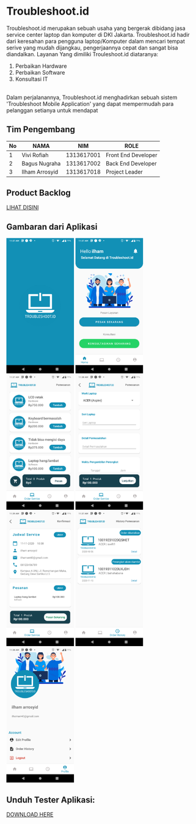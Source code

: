 # Troubleshoot.id
Troubleshoot.id merupakan sebuah usaha yang bergerak dibidang jasa service center laptop dan komputer di DKI Jakarta. Troubleshoot.id hadir dari keresahan para pengguna laptop/Komputer dalam mencari tempat serive yang mudah dijangkau, pengerjaannya cepat dan sangat bisa diandalkan. Layanan Yang dimiliki Trouleshoot.id diataranya:
1. Perbaikan Hardware
2. Perbaikan Software
3. Konsultasi IT
<br>
Dalam perjalanannya, Troubleshoot.id menghadirkan sebuah sistem 'Troubleshoot Mobile Application' yang dapat mempermudah para pelanggan setianya untuk mendapat</div>

## Tim Pengembang
| No | NAMA           | NIM        | ROLE                |
|----|----------------|------------|---------------------|
| 1  | Vivi Rofiah    | 1313617001 | Front End Developer |
| 2  | Bagus Nugraha  | 1313617002 | Back End Developer  |
| 3  | Ilham Arrosyid | 1313617018 | Project Leader      |

## Product Backlog
[LIHAT DISINI](https://docs.google.com/spreadsheets/d/1tAw_0VnchsDlhi_rwpmGFem3s4aY-afY/edit#gid=966213186)


## Gambaran dari Aplikasi
<img src="Gambaran/Screenshot_20201105-113730.png" height="354px">  <img src="Gambaran/Screenshot_20201105-113743.png" height="354px">  <img src="Gambaran/Screenshot_20201105-113749.png" height="354px">  <img src="Gambaran/Screenshot_20201105-113829.png" height="354px">  <img src="Gambaran/Screenshot_20201105-113939.png" height="354px">  <img src="Gambaran/Screenshot_20201105-113756.png" height="354px">   <img src="Gambaran/Screenshot_20201105-113808.png" height="354px">   






## Unduh Tester Aplikasi:
[DOWNLOAD HERE](https://drive.google.com/uc?export=view&id=1UiFTygba1U2Nziy0sNb2QApkp33hgXe5)

<br>
<br>


